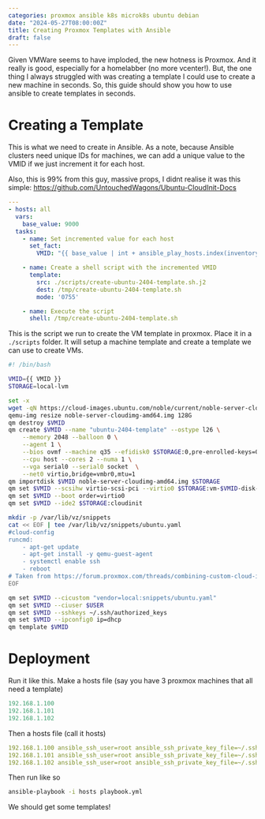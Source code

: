 ```yaml
---
categories: proxmox ansible k8s microk8s ubuntu debian
date: "2024-05-27T08:00:00Z"
title: Creating Proxmox Templates with Ansible
draft: false
---
```


Given VMWare seems to have imploded, the new hotness is Proxmox. And it really is good, especially for a homelabber (no more vcenter!). But, the one thing I always struggled with was creating a template I could use to create a new machine in seconds. So, this guide should show you how to use ansible to create templates in seconds.

# Creating a Template

This is what we need to create in Ansible. As a note, because Ansible clusters need unique IDs for machines, we can add a unique value to the VMID if we just increment it for each host.

Also, this is 99% from this guy, massive props, I didnt realise it was this simple: https://github.com/UntouchedWagons/Ubuntu-CloudInit-Docs


```yaml
---
- hosts: all
  vars:
    base_value: 9000
  tasks:
    - name: Set incremented value for each host
      set_fact:
        VMID: "{{ base_value | int + ansible_play_hosts.index(inventory_hostname) + 1 }}"

    - name: Create a shell script with the incremented VMID
      template:
        src: ./scripts/create-ubuntu-2404-template.sh.j2
        dest: /tmp/create-ubuntu-2404-template.sh
        mode: '0755'

    - name: Execute the script
      shell: /tmp/create-ubuntu-2404-template.sh
```

This is the script we run to create the VM template in proxmox. Place it in a ```./scripts``` folder. It will setup a machine template and create a template we can use to create VMs.

```bash
#! /bin/bash

VMID={{ VMID }}
STORAGE=local-lvm

set -x
wget -qN https://cloud-images.ubuntu.com/noble/current/noble-server-cloudimg-amd64.img
qemu-img resize noble-server-cloudimg-amd64.img 128G
qm destroy $VMID
qm create $VMID --name "ubuntu-2404-template" --ostype l26 \
    --memory 2048 --balloon 0 \
    --agent 1 \
    --bios ovmf --machine q35 --efidisk0 $STORAGE:0,pre-enrolled-keys=0 \
    --cpu host --cores 2 --numa 1 \
    --vga serial0 --serial0 socket  \
    --net0 virtio,bridge=vmbr0,mtu=1
qm importdisk $VMID noble-server-cloudimg-amd64.img $STORAGE
qm set $VMID --scsihw virtio-scsi-pci --virtio0 $STORAGE:vm-$VMID-disk-1,discard=on
qm set $VMID --boot order=virtio0
qm set $VMID --ide2 $STORAGE:cloudinit

mkdir -p /var/lib/vz/snippets
cat << EOF | tee /var/lib/vz/snippets/ubuntu.yaml
#cloud-config
runcmd:
    - apt-get update
    - apt-get install -y qemu-guest-agent
    - systemctl enable ssh
    - reboot
# Taken from https://forum.proxmox.com/threads/combining-custom-cloud-init-with-auto-generated.59008/page-3#post-428772
EOF

qm set $VMID --cicustom "vendor=local:snippets/ubuntu.yaml"
qm set $VMID --ciuser $USER
qm set $VMID --sshkeys ~/.ssh/authorized_keys
qm set $VMID --ipconfig0 ip=dhcp
qm template $VMID
```

# Deployment

Run it like this. Make a hosts file (say you have 3 proxmox machines that all need a template)

```yaml
192.168.1.100
192.168.1.101
192.168.1.102
```

Then a hosts file (call it hosts)

```yaml
192.168.1.100 ansible_ssh_user=root ansible_ssh_private_key_file=~/.ssh/ssh
192.168.1.101 ansible_ssh_user=root ansible_ssh_private_key_file=~/.ssh/ssh
192.168.1.102 ansible_ssh_user=root ansible_ssh_private_key_file=~/.ssh/ssh
```

Then run like so

```bash
ansible-playbook -i hosts playbook.yml
```

We should get some templates!
